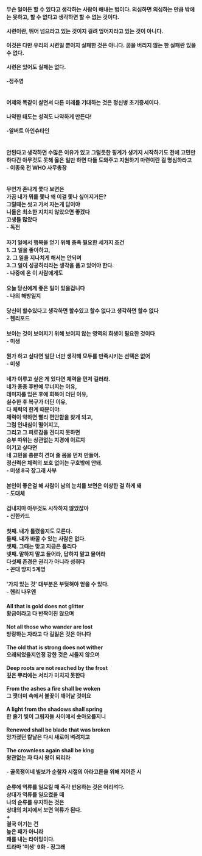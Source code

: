 #### 무슨 일이든 할 수 있다고 생각하는 사람이 해내는 법이다. 의심하면 의심하는 만큼 밖에는 못하고, 할 수 없다고 생각하면 할 수 없는 것이다.<br/><br/>시련이란, 뛰어 넘으라고 있는 것이지 걸려 엎어지라고 있는 것이 아니다.<br/><br/>이것은 다만 우리의 시련일 뿐이지 실패한 것은 아니다. 꿈을 버리지 않는 한 실패란 있을 수 없다.<br/><br/>시련은 있어도 실패는 없다.<br/><br/> -정주영</br><br/>
#### 어제와 똑같이 살면서 다른 미래를 기대하는 것은 정신병 초기증세이다.<br/><br/>나약한 태도는 성격도 나약하게 만든다!<br/><br/> -알버트 아인슈타인<br/><br/>
#### 안된다고 생각하면 수많은 이유가 있고 그럴듯한 핑계가 생기지 시작하기도 전에 고민만 하다간 아무것도 못해 옳은 일만 하면 다들 도와주고 지원하기 마련이란 걸 명심하라고<br/>- 이종욱 전 WHO 사무총장 <br/><br/>
#### 무언가 존나게 쫓다 보면은 <br/>가끔 내가 뭐를 쫓나 왜 이걸 쫓나 싶어지거든? <br/>그럴때는 씻고 가서 자는게 답이야 <br/>니들은 최소한 지치지 않았으면 좋겠다 <br/>고생들 많았다<br/> - 독전<br/>
#### 자기 일에서 행복을 얻기 위해 충족 필요한 세가지 조건<br/>1. 그 일을 좋아하고,<br/>2. 그 일을 지나치게 해서는 안되며<br/>3.그 일이 성공하리라는 생각을 품고 있어야 한다.<br/> - 나중에 온 이 사람에게도 <br/>
#### 오늘 당신에게 좋은 일이 있을겁니다 <br/> - 나의 해방일지<br/>
#### 당신이 할수있다고 생각하면 할수있고 할수 없다고 생각하면 할수 없다<br/> - 헨리포드<br/>
#### 보이는 것이 보여지기 위해 보이지 않는 영역의 희생이 필요한 것이다<br/> - 미생<br/>
#### 뭔가 하고 싶다면 일단 너만 생각해 모두를 만족시키는 선택은 없어<br/> - 미생<br/>
#### 네가 이루고 싶은 게 있다면 체력을 먼저 길러라.<br/>네가 종종 후반에 무너지는 이유,<br/> 데미지를 입은 후에 회복이 더딘 이유,<br/>실수한 후 복구가 더딘 이유,<br/>다 체력의 한계 때문이야.<br/>체력이 약하면 빨리 편안함을 찾게 되고,<br/> 그럼 인내심이 떨어지고,<br/>그리고 그 피로감을 견디지 못하면<br/>승부 따위는 상관없는 지경에 이르지<br/>이기고 싶다면<br/>네 고민을 충분히 견뎌 줄 몸을 먼저 만들어.<br/>정신력은 체력의 보호 없이는 구호밖에 안돼.<br/>- 미생 8국 장그래 사부<br/>
#### 본인이 좋은걸 해 사람이 남의 눈치를 보면은 이상한 걸 하게 돼<br/> - 도대체<br/>
#### 겁내지마 아무것도 시작하지 않았잖아<br/> - 신한카드<br/>
#### 첫째. 내가 틀렸을지도 모른다.<br/> 둘째. 내가 바꿀 수 있는 사람은 없다.<br/> 셋째. 그때는 맞고 지금은 틀리다<br/>넷째. 말하지 말고 들어라, 답하지 말고 물어라<br/>다섯째 존경은 권리가 아니라 성취다<br/> - 꼰대 방지 5계명<br/>
#### '가치 있는 것' 대부분은 부딪혀야 얻을 수 있다.<br/> - 헨리 나우엔<br/>
#### All that is gold does not glitter<br/>황금이라고 다 반짝이진 않으며<br/><br/>Not all those who wander are lost<br/>방랑하는 자라고 다 길잃은 것은 아니다<br/><br/>The old that is strong does not wither<br/>오래되었을지언정 강한 것은 시들지 않으며<br/><br/>Deep roots are not reached by the frost<br/>깊은 뿌리에는 서리가 미치지 못한다<br/><br/>From the ashes a fire shall be woken<br/>그 잿더미 속에서 불꽃이 깨어날 것이요<br/><br/>A light from the shadows shall spring<br/>한 줄기 빛이 그림자들 사이에서 솟아오를지니<br/><br/>Renewed shall be blade that was broken<br/>망가졌던 칼날은 다시 새로이 벼려지고<br/><br/>The crownless again shall be king<br/>왕관없는 자 다시 왕이 되리라<br/><br/>- 골목쟁이네 빌보가 순찰자 시절의 아라고른을 위해 지어준 시<br/>
#### 순류에 역류를 일으킬 때 즉각 반응하는 것은 어리석다. <br/>상대가 역류를 일으켰을 때 <br/>나의 순류를 유지하는 것은 <br/>상대의 처지에서 보면 역류가 된다.<br/>+<br/>결국 이기는 건 <br/>높은  패가 아니라 <br/>패를 내는 타이밍이다.<br/>드라마 '미생' 9화 - 장그래<br/>
